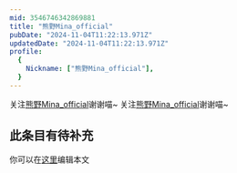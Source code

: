 ```yaml
---
mid: 3546746342869881
title: "熊野Mina_official"
pubDate: "2024-11-04T11:22:13.971Z"
updatedDate: "2024-11-04T11:22:13.971Z"
profile:
  {
    Nickname: ["熊野Mina_official"],
  }
---
```


关注[熊野Mina_official](https://space.bilibili.com/3546746342869881)谢谢喵~ 关注[熊野Mina_official](https://space.bilibili.com/3546746342869881)谢谢喵~

## 此条目有待补充
你可以在[这里](https://github.com/Yuhanawa/VTuber.ICU/edit/master/src/content/v/熊野Mina_official/index.md)编辑本文
